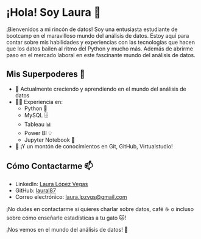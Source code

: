 # ¡Hola! Soy Laura 👋

¡Bienvenidos a mi rincón de datos! Soy una entusiasta estudiante de bootcamp en el maravilloso mundo del análisis de datos. Estoy aquí para contar sobre mis habilidades y experiencias con las tecnologías que hacen que los datos bailen al ritmo del Python y mucho más.
Además de abrirme paso en el mercado laboral en este fascinante mundo del análisis de datos.

## Mis Superpoderes 💪

- 🌱 Actualmente creciendo y aprendiendo en el mundo del análisis de datos
- 👩‍💻 Experiencia en:
  - Python 🐍
  - MySQL 🗄️
  - Tableau 📊
  - Power BI 💡
  - Jupyter Notebook 📒
- 🔧 ¡Y un montón de conocimientos en Git, GitHub, Virtualstudio!

## Cómo Contactarme 📫

- LinkedIn: [Laura López Vegas](https://www.linkedin.com/in/lauralopezvegas/)
- GitHub: [laural87](https://github.com/laural87)
- Correo electrónico: laura.lpzvgs@gmail.com

¡No dudes en contactarme si quieres charlar sobre datos, café ☕️ o incluso sobre cómo enseñarle estadísticas a tu gato 🐱!

¡Nos vemos en el mundo del análisis de datos! 🚀
